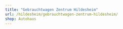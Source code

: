 ```yaml
---
title: "Gebrauchtwagen Zentrum Hildesheim"
url: /hildesheim/gebrauchtwagen-zentrum-hildesheim/
shop: Autohaus
---
```

